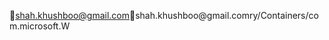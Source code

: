 shah.khushboo@gmail.com                               s h a h . k h u s h b o o @ g m a i l . c o m   r y / C o n t a i n e r s / c o m . m i c r o s o f t . W 